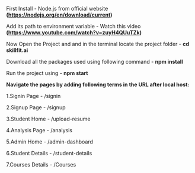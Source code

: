 First Install - Node.js from official website **(https://nodejs.org/en/download/current)**


Add its path to environment variable - Watch this video **(https://www.youtube.com/watch?v=zuyH4QUuTZk)**


Now Open the Project and and in the terminal locate the project folder - **cd skillfit.ai**


Download all the packages used using following command - **npm install**


Run the project using - **npm start**


**Navigate the pages by adding following terms in the URL after local host:**

1.Signin Page - /signin

2.Signup Page - /signup

3.Student Home - /upload-resume

4.Analysis Page - /analysis

5.Admin Home - /admin-dashboard

6.Student Details - /student-details

7.Courses Details - /Courses
